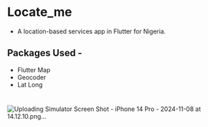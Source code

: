 
# Locate_me

- A location-based services app in Flutter for Nigeria.

## Packages Used -
 
 - Flutter Map
 - Geocoder
 - Lat Long

#
![Uploading Simulator Screen Shot - iPhone 14 Pro - 2024-11-08 at 14.12.10.png…]()
